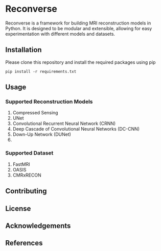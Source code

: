 # Reconverse

Reconverse is a framework for building MRI reconstruction models in Python. It is designed to be modular and extensible, allowing for easy experimentation with different models and datasets.

## Installation

Please clone this repository and install the required packages using pip

```
pip install -r requirements.txt
```

## Usage

### Supported Reconstruction Models

1. Compressed Sensing
2. UNet
3. Convolutional Recurrent Neural Network (CRNN)
4. Deep Cascade of Convolutional Neural Networks (DC-CNN)
5. Down-Up Network (DUNet)
6. 

### Supported Dataset
1. FastMRI
2. OASIS
3. CMRxRECON



## Contributing

## License

## Acknowledgements

## References
